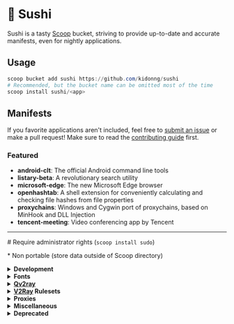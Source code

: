 # 🍣 Sushi

Sushi is a tasty [Scoop](https://scoop-docs.now.sh/) bucket, striving to provide up-to-date and accurate manifests, even for nightly applications.

## Usage

```powershell
scoop bucket add sushi https://github.com/kidonng/sushi
# Recommended, but the bucket name can be omitted most of the time
scoop install sushi/<app>
```

## Manifests

If you favorite applications aren't included, feel free to [submit an issue](https://github.com/kidonng/sushi/issues/new) or make a pull request! Make sure to read the [contributing guide](CONTRIBUTING.md) first.

### Featured

-   **android-clt**: The official Android command line tools
-   **listary-beta**: A revolutionary search utility
-   **microsoft-edge**: The new Microsoft Edge browser
-   **openhashtab**: A shell extension for conveniently calculating and checking file hashes from file properties
-   **proxychains**: Windows and Cygwin port of proxychains, based on MinHook and DLL Injection
-   **tencent-meeting**: Video conferencing app by Tencent

---

\# Require administrator rights (`scoop install sudo`)

\* Non portable (store data outside of Scoop directory)

<details>
<summary><strong>Development</strong></summary>

-   [android-clt](https://developer.android.com/studio#command-tools)

    Prefer this over `extras/android-sdk` as the latter is no longer updating.

-   [cf-tool](https://github.com/xalanq/cf-tool) \*
-   [cpeditor \* / cpeditor-beta](https://github.com/cpeditor/cpeditor)
-   [vscode-insiders \* / vscode-insiders-portable](https://code.visualstudio.com/insiders/)

    Can be updated via Scoop, unlike `extras/vscode-insiders` and `extras/vscode-insiders-portable`

</details>

<details>
<summary><strong>Fonts</strong></summary>

Fonts do **not** need administrator rights to **install**, but they are **needed** to **uninstall**.

-   [cascadia-code-pl](https://github.com/microsoft/cascadia-code)

    Powerline version only, which is different from `nerd-fonts/Cascadia-Code`. Windows Terminal only bundles normal version.

-   [jetbrains-mono](https://github.com/JetBrains/JetBrainsMono)

    Variable format only, which is different from `nerd-fonts/JetBrains-Mono`

-   [source-han-sans-truetype](https://github.com/be5invis/source-han-sans-ttf)
-   [source-han-serif-truetype](https://github.com/Pal3love/Source-Han-TrueType)

</details>

<details>
<summary><strong><a href="https://qv2ray.github.io/">Qv2ray</a></strong></summary>

-   [qv2ray-beta](https://github.com/Qv2ray/Qv2ray)
-   [qv2ray-plugin-command / qv2ray-plugin-command-beta](https://github.com/Qv2ray/QvPlugin-Command)
-   [qv2ray-plugin-naiveproxy](https://github.com/Qv2ray/QvPlugin-NaiveProxy)
-   [qv2ray-plugin-ss](https://github.com/Qv2ray/QvPlugin-SS)
-   [qv2ray-plugin-ssr / qv2ray-plugin-ssr-beta](https://github.com/Qv2ray/QvPlugin-SSR)
-   [qv2ray-plugin-trojan / qv2ray-plugin-trojan-beta](https://github.com/Qv2ray/QvPlugin-Trojan)
-   [qv2ray-plugin-trojan-go](https://github.com/Qv2ray/QvPlugin-Trojan-Go)

</details>

<details>
<summary><strong><a href="https://www.v2fly.org/">V2Ray</a> Rulesets</strong></summary>

-   [v2ray-domain-list-community](https://github.com/v2ray/domain-list-community)
-   [v2ray-geoip](https://github.com/v2ray/geoip)
-   [v2ray-rules-dat](https://github.com/Loyalsoldier/v2ray-rules-dat)

</details>

<details>
<summary><strong>Proxies</strong></summary>

-   [naivesharp](https://github.com/KevinZonda/NaiveSharp)
-   [proxychains](https://github.com/shunf4/proxychains-windows)
-   [trojan-client-slim](https://github.com/KevinZonda/trojan-client-slim)
-   [trojan-go](https://p4gefau1t.github.io/trojan-go/)
-   [trojan-qt5](https://github.com/Trojan-Qt5/Trojan-Qt5)
-   [v2ray-desktop](https://github.com/Dr-Incognito/V2Ray-Desktop) \*
-   [v2ray-vless](https://github.com/rprx/v2ray-vless)

</details>

<details>
<summary><strong>Miscellaneous</strong></summary>

-   [dotnet-desktop-runtime](https://dotnet.microsoft.com/)

    "Portable version", which is different from `extras/windowsdesktop-runtime`. Copied from [`dorado/dotnet-desktop-runtime`](https://github.com/chawyehsu/dorado/blob/master/bucket/dotnet-desktop-runtime.json).

-   [evernote](https://evernote.com/) \*
-   [fontloadersub](https://github.com/yzwduck/FontLoaderSub)
-   [listary-beta](https://www.listary.com/beta) # \*

    Had been [renamed](https://github.com/kidonng/sushi/commit/fad0bfefc4fda844c43a66d15a2af60a539df14b) to `listary-beta-np` but was [reverted](https://github.com/kidonng/sushi/commit/0addc8aa2fd8b9f389a3a96f952d878148466d70).

-   [microsoft-edge / microsoft-edge-beta / microsoft-edge-dev / microsoft-edge-canary](https://www.microsoft.com/edge) \*

    Can be updated via Scoop, unlike `nonportable/microsoft-edge-beta-np` and `nonportable/microsoft-edge-dev-np`

-   [obsidian](https://obsidian.md/) \*
-   [officetoolplus-beta](https://otp.landian.vip/)
-   [openhashtab](https://github.com/namazso/OpenHashTab) #
-   [qtpass](https://github.com/IJHack/QtPass)
-   [sandboxie-plus](https://github.com/sandboxie-plus/Sandboxie)
-   [tencent-meeting](https://meeting.tencent.com/) \*
-   [varpanel](http://implbits.com/products/varpanel/)
-   [wechat](https://pc.weixin.qq.com/) \*
-   [wnr](https://github.com/RoderickQiu/wnr) \*
-   [youtube-dl-wpf](https://github.com/database64128/youtube-dl-wpf)

</details>

<details>
<summary><strong>Deprecated</strong></summary>

-   [fluent-reader](https://github.com/kidonng/sushi/commit/5c2c1adbfa27969bda530c2a3123da970320d702): Available in `extras`
-   [naiveproxy](https://github.com/kidonng/sushi/commit/64a31947c2b5c7bfca9107af56cfc62078cbec61): Available in `main`
-   [scoop-completion](https://github.com/kidonng/sushi/commit/dfa918bc25e7e168ecdc7817f5b0171042368e73): Available in [`Ash258`](https://github.com/Ash258/Scoop-Ash258)

</details>
